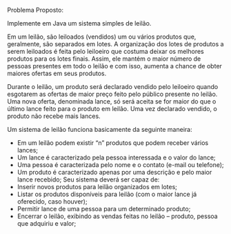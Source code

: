 Problema Proposto: 

Implemente em Java um sistema simples de leilão.

Em um leilão, são leiloados (vendidos) um ou vários produtos que, geralmente, são
separados em lotes. A organização dos lotes de produtos a serem leiloados é feita pelo leiloeiro que
costuma deixar os melhores produtos para os lotes finais. Assim, ele mantém o maior número de pessoas
presentes em todo o leilão e com isso, aumenta a chance de obter maiores ofertas em seus produtos.

Durante o leilão, um produto será declarado vendido pelo leiloeiro quando esgotarem as ofertas de maior
preço feito pelo público presente no leilão. Uma nova oferta, denominada lance, só será aceita se for maior
do que o último lance feito para o produto em leilão. Uma vez declarado vendido, o produto não recebe
mais lances.

Um sistema de leilão funciona basicamente da seguinte maneira:
- Em um leilão podem existir “n” produtos que podem receber vários lances;
- Um lance é caracterizado pela pessoa interessada e o valor do lance;
- Uma pessoa é caracterizada pelo nome e o contato (e-mail ou telefone);
- Um produto é caracterizado apenas por uma descrição e pelo maior lance recebido;
Seu sistema deverá ser capaz de:
- Inserir novos produtos para leilão organizados em lotes;
- Listar os produtos disponíveis para leilão (com o maior lance já oferecido, caso houver);
- Permitir lance de uma pessoa para um determinado produto;
- Encerrar o leilão, exibindo as vendas feitas no leilão – produto, pessoa que adquiriu e valor;

